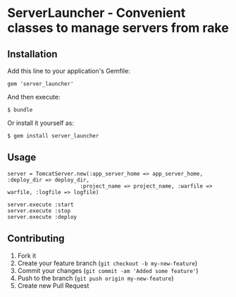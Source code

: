 # ServerLauncher - Convenient classes to manage servers from rake

## Installation

Add this line to your application's Gemfile:

    gem 'server_launcher'

And then execute:

    $ bundle

Or install it yourself as:

    $ gem install server_launcher

## Usage
    
    server = TomcatServer.new(:app_server_home => app_server_home, :deploy_dir => deploy_dir,
                           :project_name => project_name, :warfile => warfile, :logfile => logfile)

    server.execute :start
    server.execute :stop
    server.execute :deploy


## Contributing

1. Fork it
2. Create your feature branch (`git checkout -b my-new-feature`)
3. Commit your changes (`git commit -am 'Added some feature'`)
4. Push to the branch (`git push origin my-new-feature`)
5. Create new Pull Request